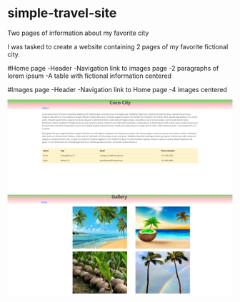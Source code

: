 # simple-travel-site
Two pages of information about my favorite city

I was tasked to create a website containing 2 pages of my favorite fictional city. 

#Home page 
-Header 
-Navigation link to images page
-2 paragraphs of lorem ipsum 
-A table with fictional information centered 

#Images page
-Header
-Navigation link to Home page
-4 images centered 


![HomePage](/images/simpleTravelSiteHome.png)
![Gallery](/images/simpleTravelSiteGallery.png)
